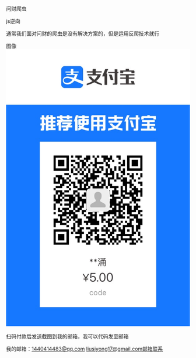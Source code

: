 问财爬虫

js逆向


通常我们面对问财的爬虫是没有解决方案的，但是运用反爬技术就行

图像
![image](https://github.com/Jacky-Android/iwencai_spider_dyc/blob/main/IMG_0845(20210225-191253).JPG)

扫码付款后发送截图到我的邮箱，我可以代码发至邮箱

我的邮箱：1440414483@qq.com
liusiyong17@gmail.com邮箱联系
